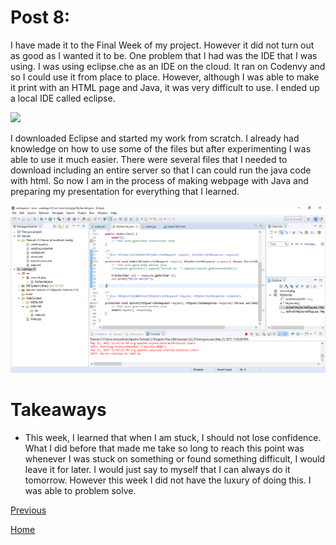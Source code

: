 # Post 8:

I have made it to the Final Week of my project. However it did not turn out as good 
as I wanted it to be. One problem that I had was the IDE that I was using. I was 
using eclipse.che as an IDE on the cloud. It ran on Codenvy and so I could use it 
from place to place. However, although I was able to make it print with an HTML page 
and Java, it was very difficult to use. I ended up a local IDE called eclipse. 

<img src=http://www.eclipse.org/eclipse.org-common/themes/solstice/public/images/logo/eclipse-800x188.png width=400></img>

I downloaded Eclipse and started my work from scratch. I already had knowledge on 
how to use some of the files but after experimenting I was able to use it much easier. 
There were several files that I needed to download including an entire server so that 
I can could run the java code with html. So now I am in the process of making webpage 
with Java and preparing my presentation for everything that I learned. 

<img src=Eclipse.png></img>

# Takeaways
+ This week, I learned that when I am stuck, I should not lose confidence. What I 
did before that made me take so long to reach this point was whenever I was stuck
on something or found something difficult, I would leave it for later. I would just 
say to myself that I can always do it tomorrow. However this week I did not have the 
luxury of doing this. I was able to problem solve. 

[Previous](blog7.md)

[Home](../README.md)
